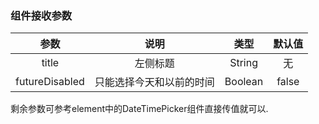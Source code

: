 
### 组件接收参数
参数 | 说明 |   类型    | 默认值
:---:|:--:|:-------:|:---:
title|  左侧标题  | String  | 无
futureDisabled| 只能选择今天和以前的时间 | Boolean |false

剩余参数可参考element中的DateTimePicker组件直接传值就可以.

